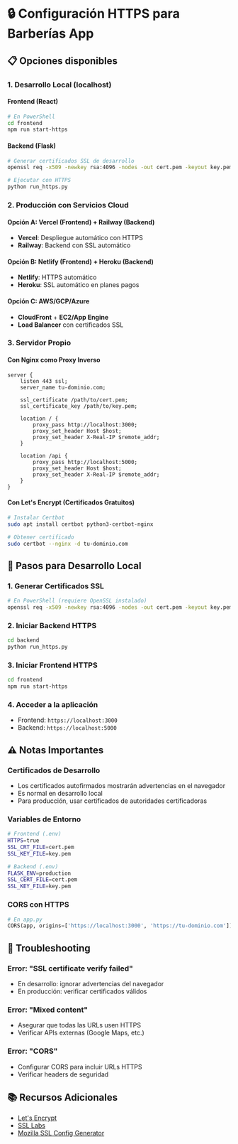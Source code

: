 # 🔒 Configuración HTTPS para Barberías App

## 📋 Opciones disponibles

### **1. Desarrollo Local (localhost)**

#### **Frontend (React)**
```bash
# En PowerShell
cd frontend
npm run start-https
```

#### **Backend (Flask)**
```bash
# Generar certificados SSL de desarrollo
openssl req -x509 -newkey rsa:4096 -nodes -out cert.pem -keyout key.pem -days 365

# Ejecutar con HTTPS
python run_https.py
```

### **2. Producción con Servicios Cloud**

#### **Opción A: Vercel (Frontend) + Railway (Backend)**
- **Vercel**: Despliegue automático con HTTPS
- **Railway**: Backend con SSL automático

#### **Opción B: Netlify (Frontend) + Heroku (Backend)**
- **Netlify**: HTTPS automático
- **Heroku**: SSL automático en planes pagos

#### **Opción C: AWS/GCP/Azure**
- **CloudFront** + **EC2/App Engine**
- **Load Balancer** con certificados SSL

### **3. Servidor Propio**

#### **Con Nginx como Proxy Inverso**
```nginx
server {
    listen 443 ssl;
    server_name tu-dominio.com;
    
    ssl_certificate /path/to/cert.pem;
    ssl_certificate_key /path/to/key.pem;
    
    location / {
        proxy_pass http://localhost:3000;
        proxy_set_header Host $host;
        proxy_set_header X-Real-IP $remote_addr;
    }
    
    location /api {
        proxy_pass http://localhost:5000;
        proxy_set_header Host $host;
        proxy_set_header X-Real-IP $remote_addr;
    }
}
```

#### **Con Let's Encrypt (Certificados Gratuitos)**
```bash
# Instalar Certbot
sudo apt install certbot python3-certbot-nginx

# Obtener certificado
sudo certbot --nginx -d tu-dominio.com
```

## 🚀 Pasos para Desarrollo Local

### **1. Generar Certificados SSL**
```bash
# En PowerShell (requiere OpenSSL instalado)
openssl req -x509 -newkey rsa:4096 -nodes -out cert.pem -keyout key.pem -days 365
```

### **2. Iniciar Backend HTTPS**
```bash
cd backend
python run_https.py
```

### **3. Iniciar Frontend HTTPS**
```bash
cd frontend
npm run start-https
```

### **4. Acceder a la aplicación**
- Frontend: `https://localhost:3000`
- Backend: `https://localhost:5000`

## ⚠️ Notas Importantes

### **Certificados de Desarrollo**
- Los certificados autofirmados mostrarán advertencias en el navegador
- Es normal en desarrollo local
- Para producción, usar certificados de autoridades certificadoras

### **Variables de Entorno**
```bash
# Frontend (.env)
HTTPS=true
SSL_CRT_FILE=cert.pem
SSL_KEY_FILE=key.pem

# Backend (.env)
FLASK_ENV=production
SSL_CERT_FILE=cert.pem
SSL_KEY_FILE=key.pem
```

### **CORS con HTTPS**
```python
# En app.py
CORS(app, origins=['https://localhost:3000', 'https://tu-dominio.com'])
```

## 🔧 Troubleshooting

### **Error: "SSL certificate verify failed"**
- En desarrollo: ignorar advertencias del navegador
- En producción: verificar certificados válidos

### **Error: "Mixed content"**
- Asegurar que todas las URLs usen HTTPS
- Verificar APIs externas (Google Maps, etc.)

### **Error: "CORS"**
- Configurar CORS para incluir URLs HTTPS
- Verificar headers de seguridad

## 📚 Recursos Adicionales

- [Let's Encrypt](https://letsencrypt.org/)
- [SSL Labs](https://www.ssllabs.com/ssltest/)
- [Mozilla SSL Config Generator](https://ssl-config.mozilla.org/) 